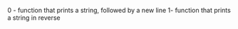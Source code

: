 0 - function that prints a string, followed by a new line
1- function that prints a string in reverse
